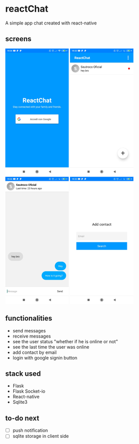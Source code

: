 # reactChat

A simple app chat created with react-native

## screens

<p float="left">
	<img src="https://github.com/GuilhermeGuerra4/reactChat/blob/master/images/signin.jpg?raw=true&v=100" width="200px" height="400px">
	<img src="https://github.com/GuilhermeGuerra4/reactChat/blob/master/images/contacts_message.jpg?raw=true&v=100" width="200px" height="400px">
	<img src="https://github.com/GuilhermeGuerra4/reactChat/blob/master/images/chat.jpg?raw=true&v=100" width="200px" height="400px">
	<img src="https://github.com/GuilhermeGuerra4/reactChat/blob/master/images/add_contact.jpg?raw=true&v=100" width="200px" height="400px">
</p>

##  functionalities

- send messages
- receive messages
- see the user status "whether if he is online or not"
- see the last time the user was online
- add contact by email
- login with google signin button

## stack used
- Flask
- Flask Socket-io
- React-native
- Sqlite3

## to-do next

- [ ] push notification
- [ ] sqlite storage in client side